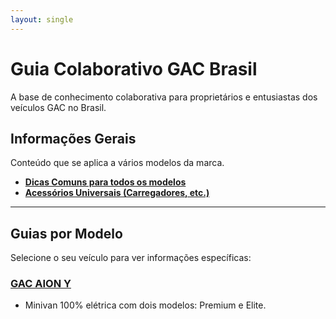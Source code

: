 ```yaml
---
layout: single
---
```


# Guia Colaborativo GAC Brasil

A base de conhecimento colaborativa para proprietários e entusiastas dos veículos GAC no Brasil.

## Informações Gerais

Conteúdo que se aplica a vários modelos da marca.

* **[Dicas Comuns para todos os modelos](dicas-comuns.md)**
* **[Acessórios Universais (Carregadores, etc.)](acessorios-comuns.md)**

---

## Guias por Modelo

Selecione o seu veículo para ver informações específicas:
<!-- ### [GAC AION V](aion-v/) * SUV 100% elétrico -->

### [GAC AION Y](aion-y/)
* Minivan 100% elétrica com dois modelos: Premium e Elite.
